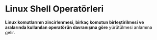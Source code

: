 # Linux Shell Operatörleri

**Linux komutlarının zincirlenmesi, birkaç komutun birleştirilmesi ve aralarında kullanılan operatörün davranışına göre** yürütülmesi anlamına gelir.